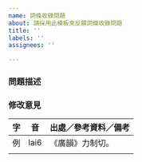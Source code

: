 ```yaml
---
name: 詞條收錄問題
about: 請採用此模板來反饋詞條收錄問題
title: ''
labels: ''
assignees: ''

---
```


### 問題描述

<!--
係乜嘢詞條有問題？寫錯字定錯音？定係其他問題？
-->

### 修改意見

<!--你覺得應該改成點？畀出參考文獻同理由-->
| 字 | 音 | 出處／參考資料／備考 |
|----|----|:-------------------|
| 例 |lai6| 《廣韻》力制切。     |  <!--請刪除此行-->
|    |    |                    |
